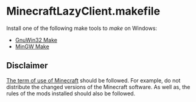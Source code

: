 
# MinecraftLazyClient.makefile

Install one of the following make tools to *make* on Windows:

- [GnuWin32 Make](http://gnuwin32.sourceforge.net/packages/make.htm)
- [MinGW Make](http://www.mingw.org/)

## Disclaimer

[The term of use of Minecraft](http://www.minecraft.net/terms) should be followed. For example, do not distribute the changed versions of the Minecraft software. As well as, the rules of the mods installed should also be followed.

